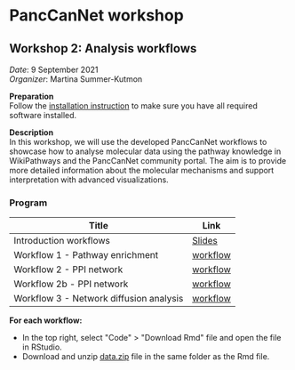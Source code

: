 # PancCanNet workshop

## Workshop 2: Analysis workflows

_Date_: 9 September 2021<br/>
_Organizer_: Martina Summer-Kutmon

**Preparation**<br/>
Follow the [installation instruction](Installation.md) to make sure you have all required software installed.

**Description**<br/>
In this workshop, we will use the developed PancCanNet workflows to showcase how to analyse molecular data using the pathway knowledge in WikiPathways and the PancCanNet community portal. The aim is to provide more detailed information about the molecular mechanisms and support interpretation with advanced visualizations.  

### Program
| Title  | Link |
|------|------|
| Introduction workflows | [Slides](presentations/Workflows.pdf) |
| Workflow 1 - Pathway enrichment | [workflow](https://panccannet.github.io/workshop/workflows/workflow1.nb.html) |
| Workflow 2 - PPI network | [workflow](https://panccannet.github.io/workshop/workflows/workflow2.nb.html) |
| Workflow 2b - PPI network | [workflow](https://panccannet.github.io/workshop/workflows/workflow2b.nb.html) |
| Workflow 3 - Network diffusion analysis | [workflow]() 

**For each workflow:**
- In the top right, select "Code" > "Download Rmd" file and open the file in RStudio.
- Download and unzip [data.zip](https://github.com/panccannet/workshop/raw/main/workflows/data.zip) file in the same folder as the Rmd file.
